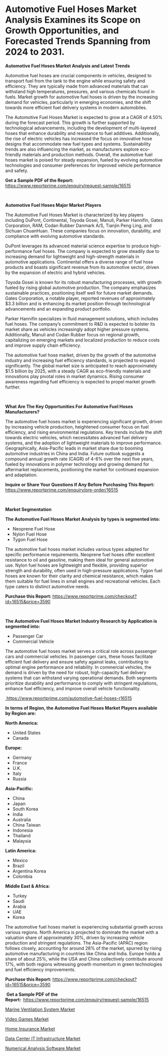 <p><h1>Automotive Fuel Hoses Market Analysis Examines its Scope on Growth Opportunities, and Forecasted Trends Spanning from 2024 to 2031.</h1></p><p><strong>Automotive Fuel Hoses Market Analysis and Latest Trends</strong></p>
<p><p>Automotive fuel hoses are crucial components in vehicles, designed to transport fuel from the tank to the engine while ensuring safety and efficiency. They are typically made from advanced materials that can withstand high temperatures, pressures, and various chemicals found in fuels. Market growth for automotive fuel hoses is driven by the increasing demand for vehicles, particularly in emerging economies, and the shift towards more efficient fuel delivery systems in modern automobiles.</p><p>The Automotive Fuel Hoses Market is expected to grow at a CAGR of 4.50% during the forecast period. This growth is further supported by technological advancements, including the development of multi-layered hoses that enhance durability and resistance to fuel additives. Additionally, the rise of electric vehicles has increased the focus on innovative hose designs that accommodate new fuel types and systems. Sustainability trends are also influencing the market, as manufacturers explore eco-friendly materials and production methods. Overall, the automotive fuel hoses market is poised for steady expansion, fueled by evolving automotive technologies and consumer preferences for improved vehicle performance and safety.</p></p>
<p><strong>Get a Sample PDF of the Report:&nbsp;</strong> <a href="https://www.reportprime.com/enquiry/request-sample/16515?utm_campaign=1141&utm_medium=2&utm_source=Github&utm_content=ia&utm_term=23112024&utm_id=automotive-fuel-hoses">https://www.reportprime.com/enquiry/request-sample/16515</a></p>
<p>&nbsp;</p>
<p><strong>Automotive Fuel Hoses Major Market Players</strong></p>
<p><p>The Automotive Fuel Hoses Market is characterized by key players including DuPont, Continental, Toyoda Gosei, Manuli, Parker Hannifin, Gates Corporation, RAM, Codan Rubber Danmark A/S, Tianjin Peng Ling, and Sichuan ChuanHuan. These companies focus on innovation, durability, and compliance with evolving automotive standards.</p><p>DuPont leverages its advanced material science expertise to produce high-performance fuel hoses. The company is expected to grow steadily due to increasing demand for lightweight and high-strength materials in automotive applications. Continental offers a diverse range of fuel hose products and boasts significant revenue from its automotive sector, driven by the expansion of electric and hybrid vehicles.</p><p>Toyoda Gosei is known for its robust manufacturing processes, with growth fueled by rising global automotive production. The company emphasizes sustainable practices, positioning itself well for future market demands. Gates Corporation, a notable player, reported revenues of approximately $3.3 billion and is enhancing its market position through technological advancements and an expanding product portfolio.</p><p>Parker Hannifin specializes in fluid management solutions, which includes fuel hoses. The company’s commitment to R&D is expected to bolster its market share as vehicles increasingly adopt higher pressure systems. Additionally, Manuli and Codan Rubber focus on regional growth, capitalizing on emerging markets and localized production to reduce costs and improve supply chain efficiency.</p><p>The automotive fuel hose market, driven by the growth of the automotive industry and increasing fuel efficiency standards, is projected to expand significantly. The global market size is anticipated to reach approximately $1.5 billion by 2025, with a steady CAGR as eco-friendly materials and innovations play pivotal roles in market dynamics. Rising consumer awareness regarding fuel efficiency is expected to propel market growth further.</p></p>
<p>&nbsp;</p>
<p><strong>What Are The Key Opportunities For Automotive Fuel Hoses Manufacturers?</strong></p>
<p><p>The automotive fuel hoses market is experiencing significant growth, driven by increasing vehicle production, heightened consumer focus on fuel efficiency, and rising environmental regulations. Key trends include the shift towards electric vehicles, which necessitates advanced fuel delivery systems, and the adoption of lightweight materials to improve performance. Geographically, Asia-Pacific leads in market share due to booming automotive industries in China and India. Future outlook suggests a compound annual growth rate (CAGR) of 4-6% over the next five years, fueled by innovations in polymer technology and growing demand for aftermarket replacements, positioning the market for continued expansion and adaptation.</p></p>
<p><strong>Inquire or Share Your Questions If Any Before Purchasing This Report:</strong> <a href="https://www.reportprime.com/enquiry/pre-order/16515?utm_campaign=1141&utm_medium=2&utm_source=Github&utm_content=ia&utm_term=23112024&utm_id=automotive-fuel-hoses">https://www.reportprime.com/enquiry/pre-order/16515</a></p>
<p>&nbsp;</p>
<p><strong>Market Segmentation</strong></p>
<p><strong>The Automotive Fuel Hoses Market Analysis by types is segmented into:</strong></p>
<p><ul><li>Neoprene Fuel Hose</li><li>Nylon Fuel Hose</li><li>Tygon Fuel Hose</li></ul></p>
<p><p>The automotive fuel hoses market includes various types adapted for specific performance requirements. Neoprene fuel hoses offer excellent resistance to oil and gasoline, making them ideal for general automotive use. Nylon fuel hoses are lightweight and flexible, providing superior strength and durability, often used in high-pressure applications. Tygon fuel hoses are known for their clarity and chemical resistance, which makes them suitable for fuel lines in small engines and recreational vehicles. Each type caters to distinct automotive needs.</p></p>
<p><strong>Purchase this Report:&nbsp;</strong><a href="https://www.reportprime.com/checkout?id=16515&price=3590&utm_campaign=1141&utm_medium=2&utm_source=Github&utm_content=ia&utm_term=23112024&utm_id=automotive-fuel-hoses">https://www.reportprime.com/checkout?id=16515&price=3590</a></p>
<p>&nbsp;</p>
<p><strong>The Automotive Fuel Hoses Market Industry Research by Application is segmented into:</strong></p>
<p><ul><li>Passenger Car</li><li>Commercial Vehicle</li></ul></p>
<p><p>The automotive fuel hoses market serves a critical role across passenger cars and commercial vehicles. In passenger cars, these hoses facilitate efficient fuel delivery and ensure safety against leaks, contributing to optimal engine performance and reliability. In commercial vehicles, the demand is driven by the need for robust, high-capacity fuel delivery systems that can withstand varying operational demands. Both segments prioritize durability and performance to comply with stringent regulations, enhance fuel efficiency, and improve overall vehicle functionality.</p></p>
<p><a href="https://www.reportprime.com/automotive-fuel-hoses-r16515?utm_campaign=1141&utm_medium=2&utm_source=Github&utm_content=ia&utm_term=23112024&utm_id=automotive-fuel-hoses">&nbsp;https://www.reportprime.com/automotive-fuel-hoses-r16515</a></p>
<p><strong>In terms of Region, the Automotive Fuel Hoses Market Players available by Region are:</strong></p>
<p>
    <p> <strong> North America: </strong>
        <ul>
            <li>United States</li>
            <li>Canada</li>
        </ul>
        </p> 
    <p> <strong> Europe: </strong>
        <ul>
            <li>Germany</li>
            <li>France</li>
            <li>U.K.</li>
            <li>Italy</li>
            <li>Russia</li>
        </ul>
        </p> 
    <p> <strong> Asia-Pacific: </strong>
        <ul>
            <li>China</li>
            <li>Japan</li>
            <li>South Korea</li>
            <li>India</li>
            <li>Australia</li>
            <li>China Taiwan</li>
            <li>Indonesia</li>
            <li>Thailand</li>
            <li>Malaysia</li>
        </ul>
        </p> 
    <p> <strong> Latin America: </strong>
        <ul>
            <li>Mexico</li>
            <li>Brazil</li>
            <li>Argentina Korea</li>
            <li>Colombia</li>
        </ul>
        </p> 
    <p> <strong> Middle East & Africa: </strong>
        <ul>
            <li>Turkey</li>
            <li>Saudi</li>
            <li>Arabia</li>
            <li>UAE</li>
            <li>Korea</li>
        </ul>
    </p>
    </p>
<p><p>The automotive fuel hoses market is experiencing substantial growth across various regions. North America is projected to dominate the market with a valuation share of approximately 30%, driven by increasing vehicle production and stringent regulations. The Asia-Pacific (APAC) region follows closely, accounting for around 28% of the market, spurred by rising automotive manufacturing in countries like China and India. Europe holds a share of about 25%, while the USA and China collectively contribute around 17%, with both regions witnessing growth momentum in green technologies and fuel efficiency improvements.</p></p>
<p><strong>Purchase this Report: </strong><a href="https://www.reportprime.com/checkout?id=16515&price=3590&utm_campaign=1141&utm_medium=2&utm_source=Github&utm_content=ia&utm_term=23112024&utm_id=automotive-fuel-hoses">https://www.reportprime.com/checkout?id=16515&price=3590</a></p>
<p>&nbsp;<strong>Get a Sample PDF of the Report:&nbsp;&nbsp;</strong><a href="https://www.reportprime.com/enquiry/request-sample/16515?utm_campaign=1141&utm_medium=2&utm_source=Github&utm_content=ia&utm_term=23112024&utm_id=automotive-fuel-hoses">https://www.reportprime.com/enquiry/request-sample/16515</a></p>
<p><strong></strong></p>
<p><p><a href="https://issuu.com/reportprime-2/docs/marine-ventilation-system-market-si_9dd5c8f2c99bef?utm_campaign=1141&utm_medium=2&utm_source=Github&utm_content=ia&utm_term=23112024&utm_id=automotive-fuel-hoses">Marine Ventilation System Market</a></p><p><a href="https://www.linkedin.com/pulse/video-games-market-size-striking-cagr-138-from-2024-2031-segmentation-jx7fc?utm_campaign=1141&utm_medium=2&utm_source=Github&utm_content=ia&utm_term=23112024&utm_id=automotive-fuel-hoses">Video Games Market</a></p><p><a href="https://www.linkedin.com/pulse/in-depth-home-insurance-market-analysis-2024-2031-application-g0exc?utm_campaign=1141&utm_medium=2&utm_source=Github&utm_content=ia&utm_term=23112024&utm_id=automotive-fuel-hoses">Home Insurance Market</a></p><p><a href="https://issuu.com/reportprime-2/docs/data-center-it-infrastructure-marke_dfaec4ed8d0b22?utm_campaign=1141&utm_medium=2&utm_source=Github&utm_content=ia&utm_term=23112024&utm_id=automotive-fuel-hoses">Data Center IT Infrastructure Market</a></p><p><a href="https://www.linkedin.com/pulse/global-numerical-analysis-software-markets-growth-journey-current-qdboc?utm_campaign=1141&utm_medium=2&utm_source=Github&utm_content=ia&utm_term=23112024&utm_id=automotive-fuel-hoses">Numerical Analysis Software Market</a></p></p>